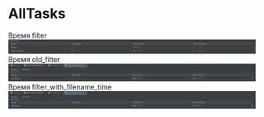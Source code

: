 # AllTasks
Время filter
![filter.py runtime](https://github.com/sHakalUF/AllTasks/blob/main/pythonProject/filter_time.jpg)
Время old_filter
![old_filter.py runtime](https://github.com/sHakalUF/AllTasks/blob/main/pythonProject/old_filter_time.jpg)
Время filter_with_filename_time
![old_filter.py runtime](https://github.com/sHakalUF/AllTasks/blob/main/pythonProject/old_filter_time.jpg)
